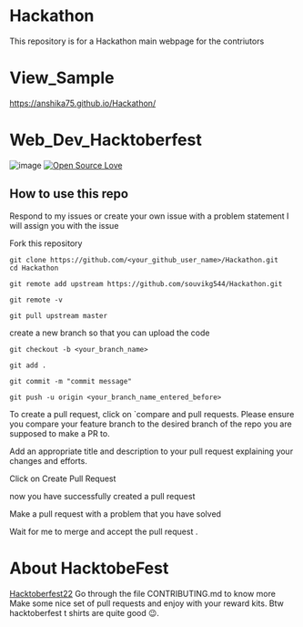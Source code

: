 # Hackathon
 This repository is for a Hackathon main webpage for the contriutors 
# View_Sample
https://anshika75.github.io/Hackathon/


# Web_Dev_Hacktoberfest

![image](https://user-images.githubusercontent.com/99472914/192144059-5cd0b329-f238-474b-b475-7385eaa35d05.png)
[![Open Source Love](https://firstcontributions.github.io/open-source-badges/badges/open-source-v1/open-source.svg)](https://github.com/sj5027052/Hacktoberfest2022)


## How to use this repo
Respond to my issues or create your own issue with a problem statement I will assign you with the issue

Fork this repository

```
git clone https://github.com/<your_github_user_name>/Hackathon.git
cd Hackathon
```
```
git remote add upstream https://github.com/souvikg544/Hackathon.git
```
```
git remote -v
```
```
git pull upstream master
```
create a new branch so that you can upload the code

```
git checkout -b <your_branch_name>
```

```
git add .

git commit -m "commit message"

git push -u origin <your_branch_name_entered_before>
```
To create a pull request, click on `compare and pull requests. Please ensure you compare your feature branch to the desired branch of the repo you are supposed to make a PR to.

Add an appropriate title and description to your pull request explaining your changes and efforts.

Click on Create Pull Request

now you have successfully created a pull request

Make a pull request with a problem that you have solved

Wait for me to merge and accept the pull request .
# About HacktobeFest
[Hacktoberfest22](https://hacktoberfest.com/) Go through the file CONTRIBUTING.md to know more Make some nice set of pull requests and enjoy with your reward kits. Btw hacktoberfest t shirts are quite good 😉.
